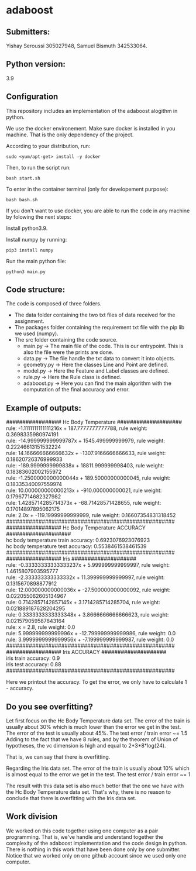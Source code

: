 # adaboost

## Submitters: 

Yishay Seroussi 305027948, Samuel Bismuth 342533064.

## Python version:

 3.9

## Configuration

This repository includes an implementation of the adaboost alogithm in python.

We use the docker environement. Make sure docker is installed in you machine. That is the only dependency of the project. 

According to your distribution, run:

    sudo <yum/apt-get> install -y docker

Then, to run the script run: 
    
    bash start.sh 

To enter in the container terminal (only for developement purpose):

    bash bash.sh 

If you don't want to use docker, you are able to run the code in any machine by folowing the next steps:

Install python3.9.

Install numpy by running:

    pip3 install numpy

Run the main python file:

    python3 main.py

## Code structure:

The code is composed of three folders.

- The data folder containing the two txt files of data received for the assignment.
- The packages folder containing the requirement txt file with the pip lib we used (numpy).
- The src folder containing the code source.
    - main.py -> The main file of the code. This is our entrypoint. This is also the file were the prints are done.
    - data.py -> The file handle the txt data to convert it into objects.
    - geometry.py -> Here the classes Line and Point are defined.
    - model.py -> Here the Feature and Label classes are defined.
    - rule.py -> Here the Rule class is defined.
    - adaboost.py -> Here you can find the main algorithm with the computation of the final accuracy and error.

## Example of outputs:

################# Hc Body Temperature #################### <br>
rule: -1.1111111111111216x + 187.7777777777788, rule weight: 0.3698335980974191 <br>
rule: -14.999999999999787x + 1545.499999999979, rule weight: 0.22246613151532224 <br>
rule: 14.166666666666632x + -1307.9166666666633, rule weight: 0.18620726376999933 <br>
rule: -189.9999999999838x + 18811.999999998403, rule weight: 0.18383602002155972 <br>
rule: -1.2500000000000044x + 189.50000000000045, rule weight: 0.18335340097559974 <br>
rule: 10.000000000000213x + -910.000000000021, rule weight: 0.17967714682327982 <br>
rule: 1.4285714285714373x + -68.71428571428655, rule weight: 0.17014897895062175 <br>
rule: 2.0x + -119.19999999999999, rule weight: 0.16607354831318452 <br>
#################################################### <br>
################# Hc Body Temperature ACCURACY #################### <br>
hc body temperature train accuracy: 0.6923076923076923 <br>
hc body temperature test accuracy: 0.5538461538461539 <br>
#################################################### <br>
################# Iris #################### <br>
rule: -0.33333333333333237x + 5.999999999999997, rule weight: 1.4615807903595777 <br>
rule: -2.333333333333332x + 11.399999999999997, rule weight: 0.1315670898877912 <br>
rule: 12.000000000000036x + -27.500000000000092, rule weight: 0.022055062605134967 <br>
rule: 0.7142857142857145x + 3.1714285714285704, rule weight: 0.021889187628204295 <br>
rule: 0.3333333333333348x + 3.8666666666666623, rule weight: 0.021579059587843164 <br>
rule: x = 2.8, rule weight: 0.0 <br>
rule: 5.999999999999996x + -12.799999999999986, rule weight: 0.0 <br>
rule: 3.9999999999999956x + -7.199999999999987, rule weight: 0.0 <br>
#################################################### <br>
################# Iris ACCURACY #################### <br>
iris train accuracy: 0.9 <br>
iris test accuracy: 0.88 <br>
#################################################### <br>

Here we printout the accuracy. To get the error, we only have to calculate 1 - accuracy.

## Do you see overfitting?

Let first focus on the Hc Body Temperature data set.
The error of the train is usually about 30% which is much lower than the error we get in the test.
The error of the test is usually about 45%.
The test error / train error ~= 1.5
Adding to the fact that we have 8 rules, and by the theorem of Union of hypotheses, the vc dimension is high and equal to 2\*3\*8\*log(24).

That is, we can say that there is overfitting.

Regarding the Iris data set.
The error of the train is usually about 10% which is almost equal to the error we get in the test.
The test error / train error ~= 1

The result with this data set is also much better that the one we have with the Hc Body Temperature data set.
That's why, there is no reason to conclude that there is overfitting with the Iris data set.

## Work division

We worked on this code together using one computer as a pair programming.
That is, we've handle and understand together the complexity of the adaboost implementation and the code design in python. There is nothing in this work that have been done only by one submitter.
Notice that we worked only on one github account since we used only one computer.